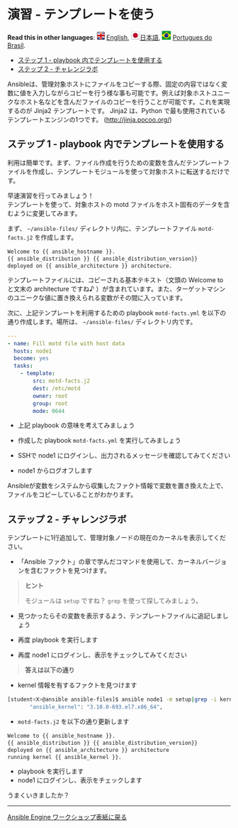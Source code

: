 # 演習 - テンプレートを使う

**Read this in other languages**: ![uk](../../../images/uk.png) [English](README.md),  ![japan](../../../images/japan.png)[日本語](README.ja.md), ![brazil](../../../images/brazil.png) [Portugues do Brasil](README.pt-br.md).

* [ステップ 1 -  playbook 内でテンプレートを使用する](#ステップ-1----playbook-内でテンプレートを使用する)
* [ステップ 2 - チャレンジラボ](#step-2---チャレンジラボ)

Ansibleは、管理対象ホストにファイルをコピーする際、固定の内容ではなく変数に値を入力しながらコピーを行う様な事も可能です。例えば対象ホストユニークなホスト名などを含んだファイルのコピーを行うことが可能です。これを実現するのが Jinja2 テンプレートです。 Jinja2 は、Python で最も使用されているテンプレートエンジンの1つです。 (<http://jinja.pocoo.org/>)

## ステップ 1 -  playbook 内でテンプレートを使用する

利用は簡単です。まず、ファイル作成を行うための変数を含んだテンプレートファイルを作成し、テンプレートモジュールを使って対象ホストに転送するだけです。

早速演習を行ってみましょう！  
テンプレートを使って、対象ホストの motd ファイルをホスト固有のデータを含むように変更してみます。  

まず、 `~/ansible-files/` ディレクトリ内に、テンプレートファイル `motd-facts.j2` を作成します。  

<!-- {% raw %} -->
```html+jinja
Welcome to {{ ansible_hostname }}.
{{ ansible_distribution }} {{ ansible_distribution_version}}
deployed on {{ ansible_architecture }} architecture.
```
<!-- {% endraw %} -->

テンプレートファイルには、コピーされる基本テキスト（文頭の Welcome to と文末の architecture ですね♪ ）が含まれています。また、ターゲットマシンのユニークな値に置き換えられる変数がその間に入っています。  

次に、上記テンプレートを利用するための playbook `motd-facts.yml` を以下の通り作成します。場所は、 `~/ansible-files/` ディレクトリ内です。  

```yaml
---
- name: Fill motd file with host data
  hosts: node1
  become: yes
  tasks:
    - template:
        src: motd-facts.j2
        dest: /etc/motd
        owner: root
        group: root
        mode: 0644
```


  - 上記 playbook の意味を考えてみましょう  

  - 作成した playbook `motd-facts.yml` を実行してみましょう  

  - SSHで node1 にログインし、出力されるメッセージを確認してみてください  

  - node1 からログオフします  

Ansibleが変数をシステムから収集したファクト情報で変数を置き換えた上で、ファイルをコピーしていることがわかります。

## ステップ 2 - チャレンジラボ

テンプレートに1行追加して、管理対象ノードの現在のカーネルを表示してください。  

  - 「Ansible ファクト」の章で学んだコマンドを使用して、カーネルバージョンを含むファクトを見つけます。  

> **ヒント**
>
> モジュールは `setup` ですね？ `grep` を使って探してみましょう。

  - 見つかったらその変数を表示するよう、テンプレートファイルに追記しましょう

  - 再度 playbook を実行します

  - 再度 node1 にログインし、表示をチェックしてみてください


> **答えは以下の通り**


  - kernel 情報を有するファクトを見つけます

```bash
[student<X>@ansible ansible-files]$ ansible node1 -m setup|grep -i kernel
       "ansible_kernel": "3.10.0-693.el7.x86_64",
```

  - `motd-facts.j2` を以下の通り更新します

<!-- {% raw %} -->
```html+jinja
Welcome to {{ ansible_hostname }}.
{{ ansible_distribution }} {{ ansible_distribution_version}}
deployed on {{ ansible_architecture }} architecture
running kernel {{ ansible_kernel }}.
```
<!-- {% endraw %} -->

  - playbook を実行します
  - node1 にログインし、表示をチェックします


うまくいきましたか？

----

[Ansible Engine ワークショップ表紙に戻る](../README.ja.md#section-1---ansible-engineの演習)
